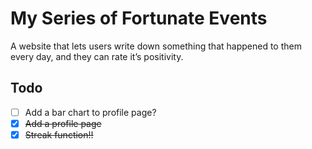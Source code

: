 # My Series of Fortunate Events
A website that lets users write down something that happened to them every day, and they can rate it’s positivity.

## Todo
- [ ] Add a bar chart to profile page?
- [x] ~~Add a profile page~~
- [x] ~~Streak function!!~~